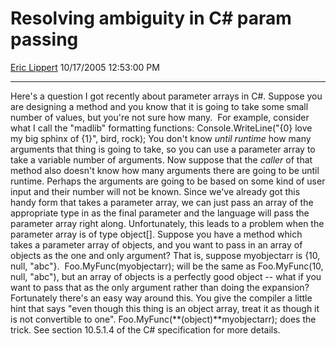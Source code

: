 <div id="page">

# Resolving ambiguity in C\# param passing

[Eric Lippert](https://social.msdn.microsoft.com/profile/Eric%20Lippert) 10/17/2005 12:53:00 PM

-----

<div id="content">

Here's a question I got recently about parameter arrays in C\#. Suppose you are designing a method and you know that it is going to take some small number of values, but you're not sure how many.  For example, consider what I call the "madlib" formatting functions: Console.WriteLine("{0} love my big sphinx of {1}", bird, rock); You don't know *until runtime* how many arguments that thing is going to take, so you can use a parameter array to take a variable number of arguments. Now suppose that the *caller* of that method also doesn't know how many arguments there are going to be until runtime. Perhaps the arguments are going to be based on some kind of user input and their number will not be known. Since we've already got this handy form that takes a parameter array, we can just pass an array of the appropriate type in as the final parameter and the language will pass the parameter array right along. Unfortunately, this leads to a problem when the parameter array is of type object\[\]. Suppose you have a method which takes a parameter array of objects, and you want to pass in an array of objects as the one and only argument? That is, suppose myobjectarr is {10, null, "abc"}.  Foo.MyFunc(myobjectarr); will be the same as Foo.MyFunc(10, null, "abc"), but an array of objects is a perfectly good object -- what if you want to pass that as the only argument rather than doing the expansion? Fortunately there's an easy way around this. You give the compiler a little hint that says "even though this thing is an object array, treat it as though it is not convertible to one". Foo.MyFunc(**(object)**myobjectarr); does the trick. See section 10.5.1.4 of the C\# specification for more details.  

 

</div>

</div>

